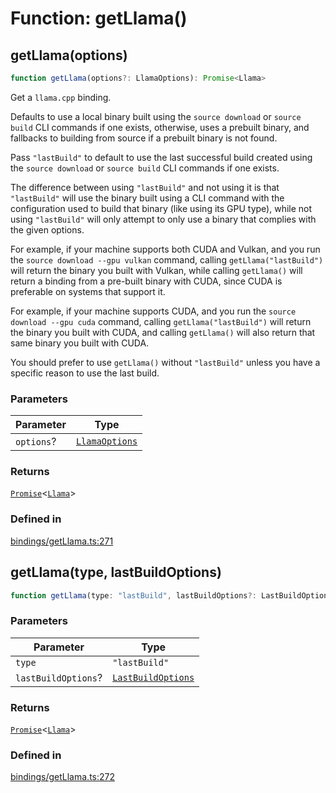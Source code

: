 # Function: getLlama()

## getLlama(options)

```ts
function getLlama(options?: LlamaOptions): Promise<Llama>
```

Get a `llama.cpp` binding.

Defaults to use a local binary built using the `source download` or `source build` CLI commands if one exists,
otherwise, uses a prebuilt binary, and fallbacks to building from source if a prebuilt binary is not found.

Pass `"lastBuild"` to default to use the last successful build created
using the `source download` or `source build` CLI commands if one exists.

The difference between using `"lastBuild"` and not using it is that `"lastBuild"` will use the binary built using a CLI command
with the configuration used to build that binary (like using its GPU type),
while not using `"lastBuild"` will only attempt to only use a binary that complies with the given options.

For example, if your machine supports both CUDA and Vulkan, and you run the `source download --gpu vulkan` command,
calling `getLlama("lastBuild")` will return the binary you built with Vulkan,
while calling `getLlama()` will return a binding from a pre-built binary with CUDA,
since CUDA is preferable on systems that support it.

For example, if your machine supports CUDA, and you run the `source download --gpu cuda` command,
calling `getLlama("lastBuild")` will return the binary you built with CUDA,
and calling `getLlama()` will also return that same binary you built with CUDA.

You should prefer to use `getLlama()` without `"lastBuild"` unless you have a specific reason to use the last build.

### Parameters

| Parameter | Type |
| ------ | ------ |
| `options`? | [`LlamaOptions`](../type-aliases/LlamaOptions.md) |

### Returns

[`Promise`](https://developer.mozilla.org/docs/Web/JavaScript/Reference/Global_Objects/Promise)&lt;[`Llama`](../classes/Llama.md)&gt;

### Defined in

[bindings/getLlama.ts:271](https://github.com/withcatai/node-llama-cpp/blob/6405ee945e792651123189aae2612212095765b6/src/bindings/getLlama.ts#L271)

## getLlama(type, lastBuildOptions)

```ts
function getLlama(type: "lastBuild", lastBuildOptions?: LastBuildOptions): Promise<Llama>
```

### Parameters

| Parameter | Type |
| ------ | ------ |
| `type` | `"lastBuild"` |
| `lastBuildOptions`? | [`LastBuildOptions`](../type-aliases/LastBuildOptions.md) |

### Returns

[`Promise`](https://developer.mozilla.org/docs/Web/JavaScript/Reference/Global_Objects/Promise)&lt;[`Llama`](../classes/Llama.md)&gt;

### Defined in

[bindings/getLlama.ts:272](https://github.com/withcatai/node-llama-cpp/blob/6405ee945e792651123189aae2612212095765b6/src/bindings/getLlama.ts#L272)
